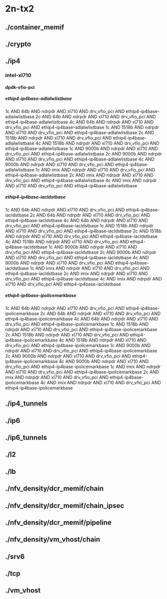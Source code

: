 # 2n-tx2
## ./container_memif
## ./crypto
## ./ip4
### intel-xl710
#### dpdk-vfio-pci
##### ethip4-ip4base-adlalwlistbase
1c AND 64b AND ndrpdr AND xl710 AND drv_vfio_pci AND ethip4-ip4base-adlalwlistbase
2c AND 64b AND ndrpdr AND xl710 AND drv_vfio_pci AND ethip4-ip4base-adlalwlistbase
4c AND 64b AND ndrpdr AND xl710 AND drv_vfio_pci AND ethip4-ip4base-adlalwlistbase
1c AND 1518b AND ndrpdr AND xl710 AND drv_vfio_pci AND ethip4-ip4base-adlalwlistbase
2c AND 1518b AND ndrpdr AND xl710 AND drv_vfio_pci AND ethip4-ip4base-adlalwlistbase
4c AND 1518b AND ndrpdr AND xl710 AND drv_vfio_pci AND ethip4-ip4base-adlalwlistbase
1c AND 9000b AND ndrpdr AND xl710 AND drv_vfio_pci AND ethip4-ip4base-adlalwlistbase
2c AND 9000b AND ndrpdr AND xl710 AND drv_vfio_pci AND ethip4-ip4base-adlalwlistbase
4c AND 9000b AND ndrpdr AND xl710 AND drv_vfio_pci AND ethip4-ip4base-adlalwlistbase
1c AND imix AND ndrpdr AND xl710 AND drv_vfio_pci AND ethip4-ip4base-adlalwlistbase
2c AND imix AND ndrpdr AND xl710 AND drv_vfio_pci AND ethip4-ip4base-adlalwlistbase
4c AND imix AND ndrpdr AND xl710 AND drv_vfio_pci AND ethip4-ip4base-adlalwlistbase
##### ethip4-ip4base-iacldstbase
1c AND 64b AND ndrpdr AND xl710 AND drv_vfio_pci AND ethip4-ip4base-iacldstbase
2c AND 64b AND ndrpdr AND xl710 AND drv_vfio_pci AND ethip4-ip4base-iacldstbase
4c AND 64b AND ndrpdr AND xl710 AND drv_vfio_pci AND ethip4-ip4base-iacldstbase
1c AND 1518b AND ndrpdr AND xl710 AND drv_vfio_pci AND ethip4-ip4base-iacldstbase
2c AND 1518b AND ndrpdr AND xl710 AND drv_vfio_pci AND ethip4-ip4base-iacldstbase
4c AND 1518b AND ndrpdr AND xl710 AND drv_vfio_pci AND ethip4-ip4base-iacldstbase
1c AND 9000b AND ndrpdr AND xl710 AND drv_vfio_pci AND ethip4-ip4base-iacldstbase
2c AND 9000b AND ndrpdr AND xl710 AND drv_vfio_pci AND ethip4-ip4base-iacldstbase
4c AND 9000b AND ndrpdr AND xl710 AND drv_vfio_pci AND ethip4-ip4base-iacldstbase
1c AND imix AND ndrpdr AND xl710 AND drv_vfio_pci AND ethip4-ip4base-iacldstbase
2c AND imix AND ndrpdr AND xl710 AND drv_vfio_pci AND ethip4-ip4base-iacldstbase
4c AND imix AND ndrpdr AND xl710 AND drv_vfio_pci AND ethip4-ip4base-iacldstbase
##### ethip4-ip4base-ipolicemarkbase
1c AND 64b AND ndrpdr AND xl710 AND drv_vfio_pci AND ethip4-ip4base-ipolicemarkbase
2c AND 64b AND ndrpdr AND xl710 AND drv_vfio_pci AND ethip4-ip4base-ipolicemarkbase
4c AND 64b AND ndrpdr AND xl710 AND drv_vfio_pci AND ethip4-ip4base-ipolicemarkbase
1c AND 1518b AND ndrpdr AND xl710 AND drv_vfio_pci AND ethip4-ip4base-ipolicemarkbase
2c AND 1518b AND ndrpdr AND xl710 AND drv_vfio_pci AND ethip4-ip4base-ipolicemarkbase
4c AND 1518b AND ndrpdr AND xl710 AND drv_vfio_pci AND ethip4-ip4base-ipolicemarkbase
1c AND 9000b AND ndrpdr AND xl710 AND drv_vfio_pci AND ethip4-ip4base-ipolicemarkbase
2c AND 9000b AND ndrpdr AND xl710 AND drv_vfio_pci AND ethip4-ip4base-ipolicemarkbase
4c AND 9000b AND ndrpdr AND xl710 AND drv_vfio_pci AND ethip4-ip4base-ipolicemarkbase
1c AND imix AND ndrpdr AND xl710 AND drv_vfio_pci AND ethip4-ip4base-ipolicemarkbase
2c AND imix AND ndrpdr AND xl710 AND drv_vfio_pci AND ethip4-ip4base-ipolicemarkbase
4c AND imix AND ndrpdr AND xl710 AND drv_vfio_pci AND ethip4-ip4base-ipolicemarkbase
## ./ip4_tunnels
## ./ip6
## ./ip6_tunnels
## ./l2
## ./lb
## ./nfv_density/dcr_memif/chain
## ./nfv_density/dcr_memif/chain_ipsec
## ./nfv_density/dcr_memif/pipeline
## ./nfv_density/vm_vhost/chain
## ./srv6
## ./tcp
## ./vm_vhost
